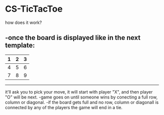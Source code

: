 # CS-TicTacToe

how does it work?

-once the board is displayed like in the next template:
-------------
| 1 | 2 | 3 |
|---|---|---|
| 4 | 5 | 6 |
| 7 | 8 | 9 |
-------------
it'll ask you to pick your move, it will start with player "X", and then player "O" will be next.
-game goes on until someone wins by conecting a full row, column or diagonal.
-if the board gets full and no row, column or diagonall is connected by any of the players the game will end in a tie.
